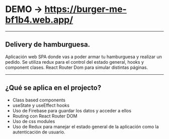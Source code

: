 # DEMO -> https://burger-me-bf1b4.web.app/
***
## Delivery de hamburguesa.
Aplicación web SPA donde vas a poder armar tu hamburguesa y realizar un pedido. Se utiliza redux para el control del estado general, hooks y component clases. React Router Dom para simular distintas páginas.
***
## ¿Qué se aplica en el projecto?
* Class based components
* useState y useEffect hooks
* Uso de Firebase para guardar los datos y acceder a ellos
* Routing con React Router DOM
* Uso de css modules
* Uso de Redux para manejar el estado general de la aplicación como la autenticación de usuario.
